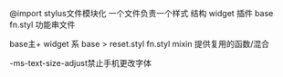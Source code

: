 @import  stylus文件模块化 一个文件负责一个样式
结构 widget 插件 base 
fn.styl 功能串文件

base主+ widget 系
base > reset.styl fn.styl mixin 提供复用的函数/混合

 -ms-text-size-adjust禁止手机更改字体